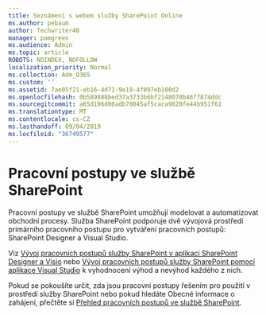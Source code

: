 ```yaml
---
title: Seznámení s webem služby SharePoint Online
ms.author: pebaum
author: Techwriter40
manager: pamgreen
ms.audience: Admin
ms.topic: article
ROBOTS: NOINDEX, NOFOLLOW
localization_priority: Normal
ms.collection: Adm_O365
ms.custom: ''
ms.assetid: 7ae05f21-eb16-4d71-9e19-4f097eb100d2
ms.openlocfilehash: 0b589888bed37a3733b6bf2148070b46ff874ddc
ms.sourcegitcommit: a65d196d00adb70045af5caca9828fe44b951f61
ms.translationtype: MT
ms.contentlocale: cs-CZ
ms.lasthandoff: 09/04/2019
ms.locfileid: "36749577"
---
```

# <a name="workflows-in-sharepoint"></a>Pracovní postupy ve službě SharePoint

Pracovní postupy ve službě SharePoint umožňují modelovat a automatizovat obchodní procesy. Služba SharePoint podporuje dvě vývojová prostředí primárního pracovního postupu pro vytváření pracovních postupů: SharePoint Designer a Visual Studio. 

Viz [Vývoj pracovních postupů služby SharePoint v aplikaci SharePoint Designer a Visio](https://docs.microsoft.com/sharepoint/dev/general-development/develop-sharepoint-workflows-using-visual-studio) nebo [Vývoj pracovních postupů služby SharePoint pomocí aplikace Visual Studio](https://docs.microsoft.com/sharepoint/dev/general-development/develop-sharepoint-workflows-using-visual-studio) k vyhodnocení výhod a nevýhod každého z nich. 

Pokud se pokoušíte určit, zda jsou pracovní postupy řešením pro použití v prostředí služby SharePoint nebo pokud hledáte Obecné informace o zahájení, přečtěte si [Přehled pracovních postupů ve službě SharePoint](https://docs.microsoft.com/sharepoint/dev/general-development/get-started-with-workflows-in-sharepoint#overview-of-workflows-in-sharepoint).
